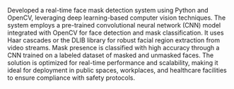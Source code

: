 Developed a real-time face mask detection system using Python and OpenCV, leveraging deep learning-based computer vision techniques. The system employs a pre-trained convolutional neural network (CNN) model integrated with OpenCV for face detection and mask classification. It uses Haar cascades or the DLIB library for robust facial region extraction from video streams. Mask presence is classified with high accuracy through a CNN trained on a labeled dataset of masked and unmasked faces. The solution is optimized for real-time performance and scalability, making it ideal for deployment in public spaces, workplaces, and healthcare facilities to ensure compliance with safety protocols.
